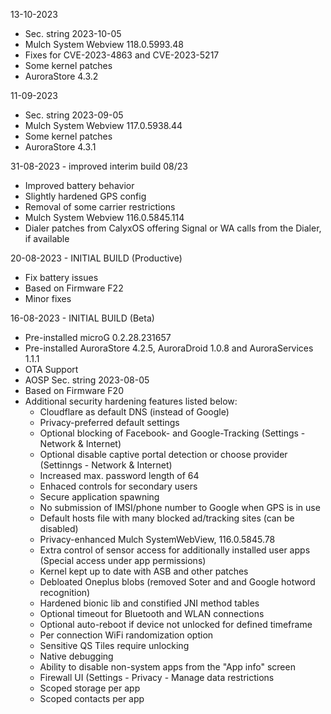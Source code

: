 13-10-2023

- Sec. string 2023-10-05
- Mulch System Webview 118.0.5993.48
- Fixes for CVE-2023-4863 and CVE-2023-5217
- Some kernel patches
- AuroraStore 4.3.2


11-09-2023

- Sec. string 2023-09-05
- Mulch System Webview 117.0.5938.44
- Some kernel patches
- AuroraStore 4.3.1


31-08-2023 - improved interim build 08/23

- Improved battery behavior
- Slightly hardened GPS config
- Removal of some carrier restrictions
- Mulch System Webview 116.0.5845.114
- Dialer patches from CalyxOS offering Signal or WA calls from the Dialer, if available


20-08-2023 - INITIAL BUILD (Productive)

- Fix battery issues
- Based on Firmware F22
- Minor fixes


16-08-2023 - INITIAL BUILD (Beta)

- Pre-installed microG 0.2.28.231657
- Pre-installed AuroraStore 4.2.5, AuroraDroid 1.0.8 and AuroraServices 1.1.1
- OTA Support
- AOSP Sec. string 2023-08-05
- Based on Firmware F20
- Additional security hardening features listed below:
  * Cloudflare as default DNS (instead of Google)
  * Privacy-preferred default settings
  * Optional blocking of Facebook- and Google-Tracking (Settings - Network & Internet)
  * Optional disable captive portal detection or choose provider (Settinngs - Network & Internet)
  * Increased max. password length of 64
  * Enhaced controls for secondary users
  * Secure application spawning
  * No submission of IMSI/phone number to Google when GPS is in use
  * Default hosts file with many blocked ad/tracking sites (can be disabled)
  * Privacy-enhanced Mulch SystemWebView, 116.0.5845.78
  * Extra control of sensor access for additionally installed user apps (Special access under app permissions)
  * Kernel kept up to date with ASB and other patches
  * Debloated Oneplus blobs (removed Soter and and Google hotword recognition)
  * Hardened bionic lib and constified JNI method tables
  * Optional timeout for Bluetooth and WLAN connections
  * Optional auto-reboot if device not unlocked for defined timeframe 
  * Per connection WiFi randomization option
  * Sensitive QS Tiles require unlocking
  * Native debugging
  * Ability to disable non-system apps from the "App info" screen
  * Firewall UI (Settings - Privacy - Manage data restrictions
  * Scoped storage per app
  * Scoped contacts per app
